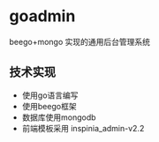 # goadmin
beego+mongo 实现的通用后台管理系统
## 技术实现
- 使用go语言编写
- 使用beego框架
- 数据库使用mongodb
- 前端模板采用 inspinia_admin-v2.2
